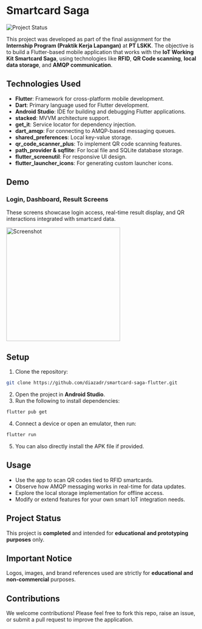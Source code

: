 # Smartcard Saga

![Project Status](https://img.shields.io/badge/status-completed-brightgreen)

This project was developed as part of the final assignment for the **Internship Program (Praktik Kerja Lapangan)** at **PT LSKK**. The objective is to build a Flutter-based mobile application that works with the **IoT Working Kit Smartcard Saga**, using technologies like **RFID**, **QR Code scanning**, **local data storage**, and **AMQP communication**.

## **Technologies Used**

* **Flutter**: Framework for cross-platform mobile development.
* **Dart**: Primary language used for Flutter development.
* **Android Studio**: IDE for building and debugging Flutter applications.
* **stacked**: MVVM architecture support.
* **get\_it**: Service locator for dependency injection.
* **dart\_amqp**: For connecting to AMQP-based messaging queues.
* **shared\_preferences**: Local key-value storage.
* **qr\_code\_scanner\_plus**: To implement QR code scanning features.
* **path\_provider & sqflite**: For local file and SQLite database storage.
* **flutter\_screenutil**: For responsive UI design.
* **flutter\_launcher\_icons**: For generating custom launcher icons.

## **Demo**

### **Login, Dashboard, Result Screens**

These screens showcase login access, real-time result display, and QR interactions integrated with smartcard data.

<img src="https://github.com/user-attachments/assets/d800f29d-ca83-44c3-9427-8bfbc8546c39" alt="Screenshot" style="height: 300px; width: auto;">

## **Setup**

1. Clone the repository:

```bash
git clone https://github.com/diazadr/smartcard-saga-flutter.git
```

2. Open the project in **Android Studio**.
3. Run the following to install dependencies:

```bash
flutter pub get
```

4. Connect a device or open an emulator, then run:

```bash
flutter run
```

5. You can also directly install the APK file if provided.

## **Usage**

* Use the app to scan QR codes tied to RFID smartcards.
* Observe how AMQP messaging works in real-time for data updates.
* Explore the local storage implementation for offline access.
* Modify or extend features for your own smart IoT integration needs.

## **Project Status**

This project is **completed** and intended for **educational and prototyping purposes** only.

## **Important Notice**

Logos, images, and brand references used are strictly for **educational and non-commercial** purposes.

## **Contributions**

We welcome contributions! Please feel free to fork this repo, raise an issue, or submit a pull request to improve the application.
